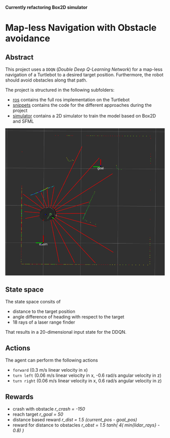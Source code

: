 **Currently refactoring Box2D simulator**

# Map-less Navigation with Obstacle avoidance

## Abstract

This project uses a `DDQN` (*Double Deep Q-Learning Network*) for a map-less navigation of a Turtlebot to a desired target position. Furthermore, the robot should avoid obstacles along that path. 

The project is structured in the following subfolders:
* [ros](ros) contains the full ros implementation on the Turtlebot
* [snippets](snippets) contains the code for the different approaches during the project
* [simulator](simulator) contains a 2D simulator to train the model based on Box2D and SFML


![](rviz_env.png "Turtlebot in DDQN Environment")

## State space

The state space consits of
* distance to the target position
* angle difference of heading with respect to the target
* 18 rays of a laser range finder

That results in a 20-dimensional input state for the DDQN.

## Actions
The agent can perform the following actions
* `forward` (0.3 m/s linear velocity in x)
* `turn left` (0.06 m/s linear velocity in x, -0.6 rad/s angular velocity in z)
* `turn right` (0.06 m/s linear velocity in x, 0.6 rad/s angular velocity in z)

## Rewards

* crash with obstacle   *r_crash = -150*
* reach target   *r_goal = 50*
* distance based reward   *r_dist = 1.5 (current_pos - goal_pos)*
* reward for distance to obstacles   *r_obst = 1.5 tanh( 4( min{lidar_rays} - 0.8) )*

